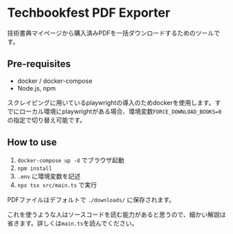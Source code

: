 # Techbookfest PDF Exporter

技術書典マイページから購入済みPDFを一括ダウンロードするためのツールです。

## Pre-requisites

- docker / docker-compose
- Node.js, npm

スクレイピングに用いているplaywrightの導入のためdockerを使用します。すでにローカル環境にplaywrightがある場合、環境変数`FORCE_DOWNLOAD_BOOKS=0`の指定で切り替え可能です。

## How to use

1. `docker-compose up -d` でブラウザ起動
2. `npm install`
3. `.env` に環境変数を記述
4. `npx tsx src/main.ts` で実行

PDFファイルはデフォルトで `./downloads/` に保存されます。

これを使うような人はソースコードを読む能力があると思うので、細かい解説は省きます。詳しくは`main.ts`を読んでください。